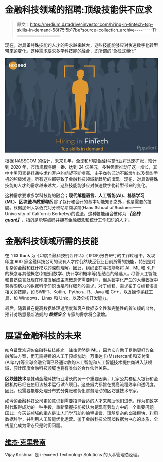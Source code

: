 # 金融科技领域的招聘:顶级技能供不应求

> 原文：<https://medium.datadriveninvestor.com/hiring-in-fintech-top-skills-in-demand-58f75f5b17be?source=collection_archive---------11----------------------->

现在，对具备特殊技能的人才的需求越来越大，这些技能能够应对快速数字化转型带来的变化。这种需求要求多学科技能的融合，即所谓的“全栈式量化”

![](img/eebdb43a78dde8dc9e8c30f5f142a892.png)

根据 NASSCOM 的估计，未来几年，全球和印度金融科技行业将迅速扩张，预计到 2020 年，市场规模将翻一番，达到 24 亿美元。多种因素推动了这一增长，其中主要因素是精通技术的客户的期望不断提高、电子商务活动不断增加以及智能手机的积极渗透。所有这些都导致了金融科技领域新趋势的出现。现在，对具备特殊技能的人才的需求越来越大，这些技能能够应对快速数字化转型带来的变化。

这种需求要求多学科技能的融合；**现代编程语言、人工智能(AI)、机器学习(ML)、区块链*和数据隐私*** 除了银行和会计的基本功能知识之外，也是需要的技能。根据加州大学伯克利分校哈斯商学院(Haas School of Business——University of California Berkeley)的说法，这种技能组合被称为 ***【全栈 quant】***，指的是能够编码并拥有金融概念和统计工作知识的人才。

# 金融科技领域所需的技能

在 YES Bank 为《印度金融科技机会评论》( IFOR)报告进行的工作过程中，发现印度 600 家金融科技公司的现有人才库仍然缺乏行业目前所需的技能，特别是对复杂的金融和统计模块的深刻理解。因此，组织正在寻找能够将 AI、ML 和 NLP 的概念与其他概念(如应用数学、统计学和概率等)相结合的候选人。尽管人工智能和自然语言处理在印度发展成主流概念仍需要时间，但从数字化产生的大量数据中获得洞察力的数据科学知识也是同样强烈的需求。对于编程，需求在于与编程语言相关的技能，如 SWIFT、Kotlin、Python、R、Java 和 C++，以及操作系统工具，如 Windows、Linux 和 Unix，以及全栈开发能力。

最后，随着旨在提高数据处理透明度和客户数据安全性和完整性的新法规的出台，预计对熟悉最新法规的 ***数据安全*** 专家的需求将会激增。

# 展望金融科技的未来

如今最受欢迎的金融科技技能之一往往仍然是 **ML** ，因为它有助于提供更好的金融解决方案，而无需持续的人工干预或协助。万事达卡(Mastercard)和支付宝(Alipay)等全球金融公司已经通过收购人工智能和人工智能技术提供商进入该领域，预计印度金融科技领域也将有类似的合作伙伴关系。

**区块链技术**是推动金融科技行业增长的另一个重要因素，几家公共和私人银行和金融机构已经在使用该技术运行试点项目。这些努力都旨在提高流程效率和透明度。因此，也需要能够处理分布式分类账和优化财务活动的区块链技术专家。

如今的金融科技公司更加意识到需要招聘合适的人才来帮助他们进步。作为在数字时代取得成功的一种手段，重新掌握技能被认为是现有劳动力中的一个重要问题。因此，今天该领域的重点是让人们学习新的编程语言，理解复杂的金融模块，利用数据科学，并利用人工智能优化运营。鉴于金融科技公司以数据为中心的本质，全栈量化成为常态只是时间问题。

## [维杰·克里希南](https://www.peoplematters.in/author/vijay-krishnan?utm_source=story_footer&utm_medium=author_link&utm_content=Vijay+Krishnan&utm_campaign=author_track&utm_term=click)

Vijay Krishnan 是 i-exceed Technology Solutions 的人事管理总经理。